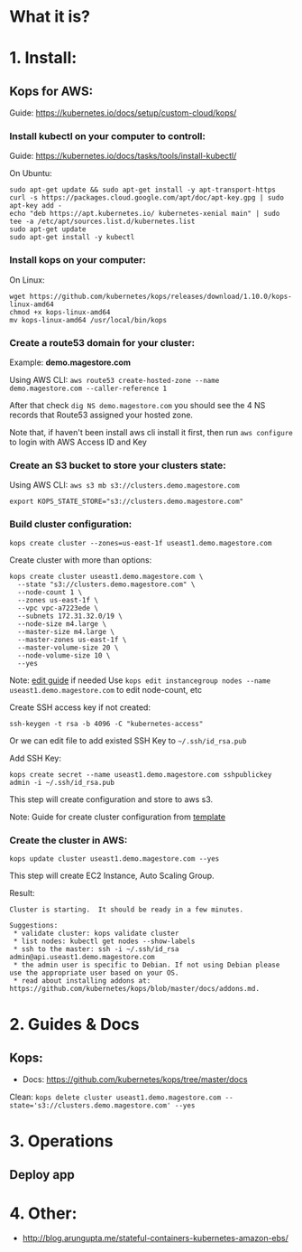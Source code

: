 # What it is?


# 1. Install:


## Kops for AWS:
Guide: https://kubernetes.io/docs/setup/custom-cloud/kops/

### Install kubectl on your computer to controll:
Guide: https://kubernetes.io/docs/tasks/tools/install-kubectl/

On Ubuntu:
```
sudo apt-get update && sudo apt-get install -y apt-transport-https
curl -s https://packages.cloud.google.com/apt/doc/apt-key.gpg | sudo apt-key add -
echo "deb https://apt.kubernetes.io/ kubernetes-xenial main" | sudo tee -a /etc/apt/sources.list.d/kubernetes.list
sudo apt-get update
sudo apt-get install -y kubectl
```

### Install kops on your computer:

On Linux:
```
wget https://github.com/kubernetes/kops/releases/download/1.10.0/kops-linux-amd64
chmod +x kops-linux-amd64
mv kops-linux-amd64 /usr/local/bin/kops
```

### Create a route53 domain for your cluster:

Example: **demo.magestore.com**

Using AWS CLI: ```aws route53 create-hosted-zone --name demo.magestore.com --caller-reference 1```

After that check ```dig NS demo.magestore.com``` you should see the 4 NS records that Route53 assigned your hosted zone.

Note that, if haven't been install aws cli install it first, then run ```aws configure``` to login with AWS Access ID and Key

### Create an S3 bucket to store your clusters state:

Using AWS CLI: ```aws s3 mb s3://clusters.demo.magestore.com```

```
export KOPS_STATE_STORE="s3://clusters.demo.magestore.com"
```

### Build cluster configuration:

```kops create cluster --zones=us-east-1f useast1.demo.magestore.com```

Create cluster with more than options:

```
kops create cluster useast1.demo.magestore.com \
  --state "s3://clusters.demo.magestore.com" \
  --node-count 1 \
  --zones us-east-1f \
  --vpc vpc-a7223ede \
  --subnets 172.31.32.0/19 \
  --node-size m4.large \
  --master-size m4.large \
  --master-zones us-east-1f \
  --master-volume-size 20 \
  --node-volume-size 10 \
  --yes
```

Note: [edit guide](https://github.com/kubernetes/kops/blob/master/docs/cli/kops_edit_cluster.md) if needed
Use ```kops edit instancegroup nodes --name useast1.demo.magestore.com``` to edit node-count, etc

Create SSH access key if not created:

```
ssh-keygen -t rsa -b 4096 -C "kubernetes-access"
```

Or we can edit file to add existed SSH Key to ```~/.ssh/id_rsa.pub```

Add SSH Key:

```
kops create secret --name useast1.demo.magestore.com sshpublickey admin -i ~/.ssh/id_rsa.pub
```

This step will create configuration and store to aws s3.

Note: Guide for create cluster configuration from [template](https://github.com/kubernetes/kops/blob/master/docs/cluster_template.md)

### Create the cluster in AWS:

```kops update cluster useast1.demo.magestore.com --yes```

This step will create EC2 Instance, Auto Scaling Group.

Result:

```
Cluster is starting.  It should be ready in a few minutes.

Suggestions:
 * validate cluster: kops validate cluster
 * list nodes: kubectl get nodes --show-labels
 * ssh to the master: ssh -i ~/.ssh/id_rsa admin@api.useast1.demo.magestore.com
 * the admin user is specific to Debian. If not using Debian please use the appropriate user based on your OS.
 * read about installing addons at: https://github.com/kubernetes/kops/blob/master/docs/addons.md.
```

# 2. Guides & Docs

## Kops:

* Docs: https://github.com/kubernetes/kops/tree/master/docs

Clean: ```kops delete cluster useast1.demo.magestore.com --state='s3://clusters.demo.magestore.com' --yes```

# 3. Operations

## Deploy app


# 4. Other:

- http://blog.arungupta.me/stateful-containers-kubernetes-amazon-ebs/
